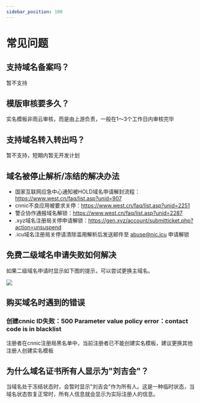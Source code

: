 ```yaml
---
sidebar_position: 100
---
```


# 常见问题

## 支持域名备案吗？
暂不支持

## 模版审核要多久？
实名模板非雨云审核，而是由上游负责，一般在1～3个工作日内审核完毕

## 支持域名转入转出吗？
暂不支持，短期内暂无开发计划

## 域名被停止解析/冻结的解决办法

- 国家互联网应急中心通知被HOLD域名申请解封流程：https://www.west.cn/faq/list.asp?unid=907
- cnnic不良应用被要求关停：https://www.west.cn/faq/list.asp?unid=2251
- 警企协作通报域名解锁：https://www.west.cn/faq/list.asp?unid=2287
- .xyz域名注册局关停申请解锁：https://gen.xyz/account/submitticket.php?action=unsuspend
- .icu域名注册局关停请清除滥用解析后发送邮件至 abuse@nic.icu 申请解锁

## 免费二级域名申请失败如何解决

如果二级域名申请时显示如下图的提示，可以尝试更换主域名。

![](https://cn-sy1.rains3.com/rainyun-assets/pic/2024/07/20240724152809_75f09a66440d33d3823a1460c365704d.png)

## 购买域名时遇到的错误

### 创建cnnic ID失败：500 Parameter value policy error：contact code is in blacklist
注册者在cnnic注册局黑名单中，当前注册者已不能创建实名模板，建议更换其他注册人创建实名模板

## 为什么域名证书所有人显示为"刘吉会"？
当域名处于冻结状态时，会暂时显示"刘吉会"作为所有人。这是一种临时状态，当域名状态恢复正常时，所有人信息就会显示为实际注册人的信息。